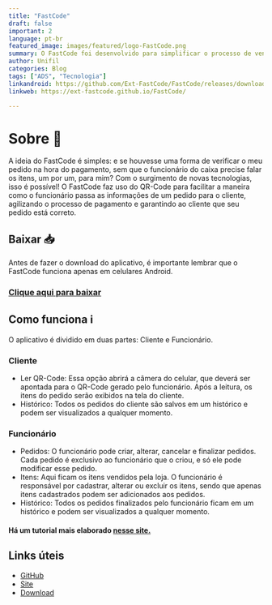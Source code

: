 ```yaml
---
title: "FastCode"
draft: false
important: 2
language: pt-br
featured_image: images/featured/logo-FastCode.png 
summary: O FastCode foi desenvolvido para simplificar o processo de vendas em estabelecimentos físicos, utilizando o QR-Code. Para os clientes, o aplicativo permite revisar o pedido antes do pagamento e oferece um histórico completo de compras. Já para os funcionários, a plataforma possibilita o cadastro de itens à venda, a criação de pedidos e o acompanhamento do histórico de vendas.
author: Unifil
categories: Blog
tags: ["ADS", "Tecnologia"] 
linkandroid: https://github.com/Ext-FastCode/FastCode/releases/download/v1.0.1/FastCode.apk
linkweb: https://ext-fastcode.github.io/FastCode/

---
```


# Sobre :memo:
A ideia do FastCode é simples: e se houvesse uma forma de verificar o meu pedido na hora do pagamento, sem que o funcionário do caixa precise falar os itens, um por um, para mim?
Com o surgimento de novas tecnologias, isso é possível! O FastCode faz uso do QR-Code para facilitar a maneira como o funcionário passa as informações de um pedido para o cliente, agilizando o processo de pagamento e garantindo ao cliente que seu pedido está correto.

## Baixar :inbox_tray:
Antes de fazer o download do aplicativo, é importante lembrar que o FastCode funciona apenas em celulares Android.

### [Clique aqui para baixar](https://github.com/Ext-FastCode/FastCode/releases/download/v1.0.1/FastCode.apk)

## Como funciona :information_source:
O aplicativo é dividido em duas partes: Cliente e Funcionário.

### Cliente
+ Ler QR-Code: Essa opção abrirá a câmera do celular, que deverá ser apontada para o QR-Code gerado pelo funcionário. Após a leitura, os itens do pedido serão exibidos na tela do cliente.
+ Histórico: Todos os pedidos do cliente são salvos em um histórico e podem ser visualizados a qualquer momento.

### Funcionário
+ Pedidos: O funcionário pode criar, alterar, cancelar e finalizar pedidos. Cada pedido é exclusivo ao funcionário que o criou, e só ele pode modificar esse pedido.
+ Itens: Aqui ficam os itens vendidos pela loja. O funcionário é responsável por cadastrar, alterar ou excluir os itens, sendo que apenas itens cadastrados podem ser adicionados aos pedidos.
+ Histórico: Todos os pedidos finalizados pelo funcionário ficam em um histórico e podem ser visualizados a qualquer momento.

#### Há um tutorial mais elaborado [nesse site.](https://ext-fastcode.github.io/FastCode/)


## Links úteis
+ [GitHub](https://github.com/Ext-FastCode/FastCode)
+ [Site](https://ext-fastcode.github.io/FastCode/)
+ [Download](https://github.com/Ext-FastCode/FastCode/releases/download/v1.0.1/FastCode.apk)